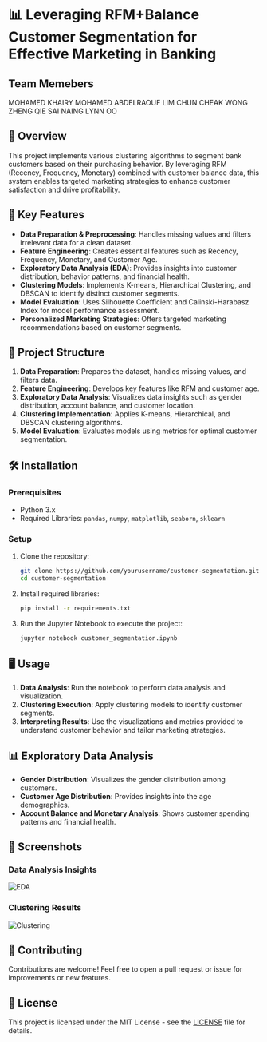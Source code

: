 

# 📊 Leveraging RFM+Balance Customer Segmentation for Effective Marketing in Banking

## Team Memebers

MOHAMED KHAIRY MOHAMED ABDELRAOUF 
LIM CHUN CHEAK 
WONG ZHENG QIE 
SAI NAING LYNN OO

## 🌟 Overview
This project implements various clustering algorithms to segment bank customers based on their purchasing behavior. By leveraging RFM (Recency, Frequency, Monetary) combined with customer balance data, this system enables targeted marketing strategies to enhance customer satisfaction and drive profitability.

## 🚀 Key Features
- **Data Preparation & Preprocessing**: Handles missing values and filters irrelevant data for a clean dataset.
- **Feature Engineering**: Creates essential features such as Recency, Frequency, Monetary, and Customer Age.
- **Exploratory Data Analysis (EDA)**: Provides insights into customer distribution, behavior patterns, and financial health.
- **Clustering Models**: Implements K-means, Hierarchical Clustering, and DBSCAN to identify distinct customer segments.
- **Model Evaluation**: Uses Silhouette Coefficient and Calinski-Harabasz Index for model performance assessment.
- **Personalized Marketing Strategies**: Offers targeted marketing recommendations based on customer segments.

## 📂 Project Structure
1. **Data Preparation**: Prepares the dataset, handles missing values, and filters data.
2. **Feature Engineering**: Develops key features like RFM and customer age.
3. **Exploratory Data Analysis**: Visualizes data insights such as gender distribution, account balance, and customer location.
4. **Clustering Implementation**: Applies K-means, Hierarchical, and DBSCAN clustering algorithms.
5. **Model Evaluation**: Evaluates models using metrics for optimal customer segmentation.

## 🛠️ Installation
### Prerequisites
- Python 3.x
- Required Libraries: `pandas`, `numpy`, `matplotlib`, `seaborn`, `sklearn`

### Setup
1. Clone the repository:
   ```bash
   git clone https://github.com/yourusername/customer-segmentation.git
   cd customer-segmentation
   ```
2. Install required libraries:
   ```bash
   pip install -r requirements.txt
   ```
3. Run the Jupyter Notebook to execute the project:
   ```bash
   jupyter notebook customer_segmentation.ipynb
   ```

## 🖥️ Usage
1. **Data Analysis**: Run the notebook to perform data analysis and visualization.
2. **Clustering Execution**: Apply clustering models to identify customer segments.
3. **Interpreting Results**: Use the visualizations and metrics provided to understand customer behavior and tailor marketing strategies.

## 📊 Exploratory Data Analysis
- **Gender Distribution**: Visualizes the gender distribution among customers.
- **Customer Age Distribution**: Provides insights into the age demographics.
- **Account Balance and Monetary Analysis**: Shows customer spending patterns and financial health.

## 📸 Screenshots
### Data Analysis Insights
![EDA](url-to-screenshot.png)

### Clustering Results
![Clustering](url-to-clustering-results.png)

## 🤝 Contributing
Contributions are welcome! Feel free to open a pull request or issue for improvements or new features.

## 📄 License
This project is licensed under the MIT License - see the [LICENSE](LICENSE) file for details.


